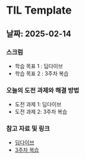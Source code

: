 # TIL Template

## 날짜: 2025-02-14

### 스크럼
- 학습 목표 1 : 딥다이브
- 학습 목표 2 : 3주차 복습

### 오늘의 도전 과제와 해결 방법
- 도전 과제 1: 딥다이브
- 도전 과제 2: 3주차 복습

### 참고 자료 및 링크
- [딥다이브](https://flossy-waltz-735.notion.site/3-19a9a35520f8800b9b76df677349d865?pvs=4)
- [3주차 복습](URL)
